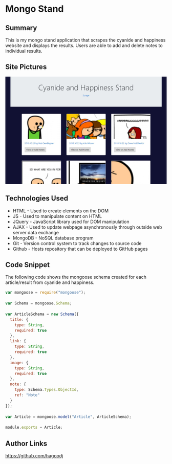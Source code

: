 # Mongo Stand

## Summary
This is my mongo stand application that scrapes the cyanide and happiness website and displays the results. Users are able to add and delete notes to individual results. 

## Site Pictures
![Site](./public/assets/images/mongo-stand.JPG)

## Technologies Used 
- HTML - Used to create elements on the DOM
- JS - Used to manipulate content on HTML
- JQuery - JavaScript library used for DOM manipulation
- AJAX - Used to update webpage asynchronously through outside web server data exchange
- MongoDB - NoSQL database program
- Git - Version control system to track changes to source code
- Github - Hosts repository that can be deployed to GitHub pages

## Code Snippet
The following code shows the mongoose schema created for each article/result from cyanide and happiness.  
```js
var mongoose = require("mongoose");

var Schema = mongoose.Schema;

var ArticleSchema = new Schema({
  title: {
    type: String,
    required: true
  },
  link: {
    type: String,
    required: true
  },
  image: {
    type: String,
    required: true
  },
  note: {
    type: Schema.Types.ObjectId,
    ref: "Note"
  }
});

var Article = mongoose.model("Article", ArticleSchema);

module.exports = Article;
```

## Author Links
https://github.com/hagoodj
